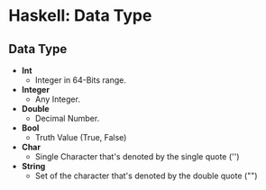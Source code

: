 # Haskell: Data Type

## Data Type

- **Int**
  - Integer in 64-Bits range.
- **Integer**
  - Any Integer.
- **Double**
  - Decimal Number.
- **Bool**
  - Truth Value (True, False)
- **Char**
  - Single Character that's denoted by the single quote ('')
- **String**
  - Set of the character that's denoted by the double quote ("")
